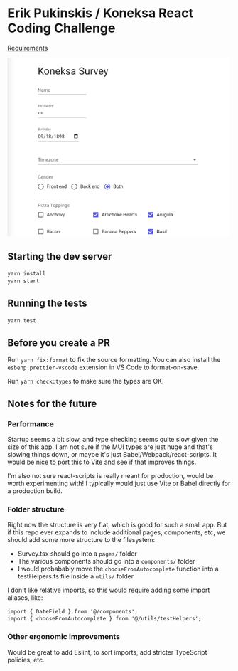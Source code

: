# Erik Pukinskis / Koneksa React Coding Challenge

[Requirements](https://gist.github.com/micah-koneksa/af8563f3345e914cac86d37a7083a0f5)

<a href="https://raw.githubusercontent.com/erikpukinskis/koneksa-challenge/main/screenshot.png"><img width="500" src="https://raw.githubusercontent.com/erikpukinskis/koneksa-challenge/main/screenshot.png" alt="Screenshot of survey" /></a>

## Starting the dev server

```sh
yarn install
yarn start
```

## Running the tests

```sh
yarn test
```

## Before you create a PR

Run `yarn fix:format` to fix the source formatting. You can also install the `esbenp.prettier-vscode` extension in VS Code to format-on-save.

Run `yarn check:types` to make sure the types are OK.

## Notes for the future

### Performance

Startup seems a bit slow, and type checking seems quite slow given the size of this app. I am not sure if the MUI types are just huge and that's slowing things down, or maybe it's just Babel/Webpack/react-scripts. It would be nice to port this to Vite and see if that improves things.

I'm also not sure react-scripts is really meant for production, would be worth experimenting with! I typically would just use Vite or Babel directly for a production build.

### Folder structure

Right now the structure is very flat, which is good for such a small app. But if this repo ever expands to include additional pages, components, etc, we should add some more structure to the filesystem:

- Survey.tsx should go into a `pages/` folder
- The various components should go into a `components/` folder
- I would probabably move the `chooseFromAutocomplete` function into a testHelpers.ts file inside a `utils/` folder

I don't like relative imports, so this would require adding some import aliases, like:

```
import { DateField } from '@/components';
import { chooseFromAutocomplete } from '@/utils/testHelpers';
```

### Other ergonomic improvements

Would be great to add Eslint, to sort imports, add stricter TypeScript policies, etc.
